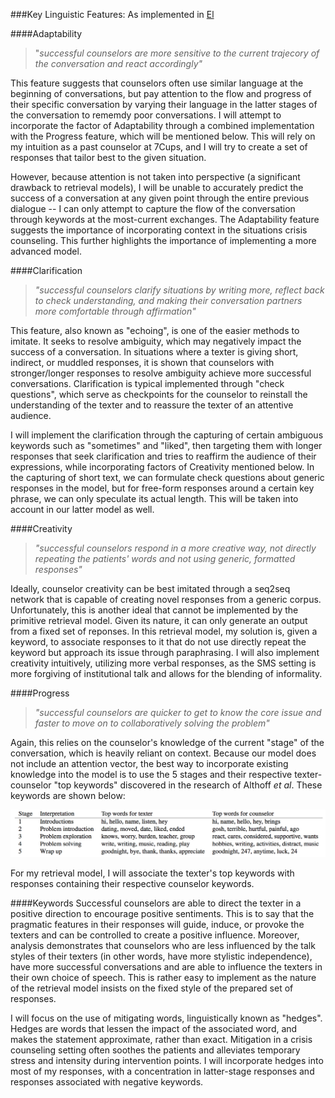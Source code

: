 ###Key Linguistic Features:
As implemented in [El](el.py)

####Adaptability 
> "*successful counselors are more sensitive to the current trajecory of the conversation and react accordingly"*

This feature suggests that counselors often use similar language at the beginning of conversations, but pay attention to the flow and progress of their specific conversation by varying their language in the latter stages of the conversation to rememdy poor conversations. I will attempt to incorporate the factor of Adaptability through a combined implementation with the Progress feature, which will be mentioned below. This will rely on my intuition as a past counselor at 7Cups, and I will try to create a set of responses that tailor best to the given situation. 

However, because attention is not taken into perspective (a significant drawback to retrieval models), I will be unable to accurately predict the success of a conversation at any given point through the entire previous dialogue --  I can only attempt to capture the flow of the conversation through keywords at the most-current exchanges. The Adaptability feature suggests the importance of incorporating context in the situations crisis counseling. This further highlights the importance of implementing a more advanced model. 

####Clarification
> *"successful counselors clarify situations by writing more, reflect back to check understanding, and making their conversation partners more comfortable through affirmation"*

This feature, also known as "echoing", is one of the easier methods to imitate. It seeks to resolve ambiguity, which may negatively impact the success of a conversation. In situations where a texter is giving short, indirect, or muddled responses, it is shown that counselors with stronger/longer responses to resolve ambiguity achieve more successful conversations. Clarification is typical implemented through "check questions", which serve as checkpoints for the counselor to reinstall the understanding of the texter and to reassure the texter of an attentive audience. 

I will implement the clarification through the capturing of certain ambiguous keywords such as "sometimes" and "liked", then targeting them with longer responses that seek clarification and tries to reaffirm the audience of their expressions, while incorporating factors of Creativity mentioned below. In the capturing of short text, we can formulate check questions about generic responses in the model, but for free-form responses around a certain key phrase, we can only speculate its actual length. This will be taken into account in our latter model as well.

####Creativity
> *"successful counselors respond in a more creative way, not directly repeating the patients' words and not using generic, formatted responses"*

Ideally, counselor creativity can be best imitated through a seq2seq network that is capable of creating novel responses from a generic corpus. Unfortunately, this is another ideal that cannot be implemented by the primitive retrieval model. Given its nature, it can only generate an output from a fixed set of reponses. In this retrieval model, my solution is, given a keyword, to associate responses to it that do not use directly repeat the keyword but approach its issue through paraphrasing. I will also implement creativity intuitively, utilizing more verbal responses, as the SMS setting is more forgiving of institutional talk and allows for the blending of informality. 

####Progress
> *"successful counselors are quicker to get to know the core issue and faster to move on to collaboratively solving the problem"*

Again, this relies on the counselor's knowledge of the current "stage" of the conversation, which is heavily reliant on context. Because our model does not include an attention vector, the best way to incorporate existing knowledge into the model is to use the 5 stages and their respective texter-counselor "top keywords" discovered in the research of Althoff *et al*. These keywords are shown below:

![stage keywords](https://github.com/wandiliu/El/blob/master/plugins/el/Screen%20Shot%202016-12-13%20at%202.55.10%20PM.png)

For my retrieval model, I will associate the texter's top keywords with responses containing their respective counselor keywords. 

####Keywords
Successful counselors are able to direct the texter in a positive direction to encourage positive sentiments. This is to say that the pragmatic features in their responses will guide, induce, or provoke the texters and can be controlled to create a positive influence. Moreover, analysis demonstrates that counselors who are less influenced by the talk styles of their texters (in other words, have more stylistic independence), have more successful conversations and are able to influence the texters in their own choice of speech. This is rather easy to implement as the nature of the retrieval model insists on the fixed style of the prepared set of responses. 

I will focus on the use of mitigating words, linguistically known as "hedges". Hedges are words that lessen the impact of the associated word, and makes the statement approximate, rather than exact. Mitigation in a crisis counseling setting often soothes the patients and alleviates temporary stress and intensity during intervention points. I will incorporate hedges into most of my responses, with a concentration in latter-stage responses and responses associated with negative keywords. 
